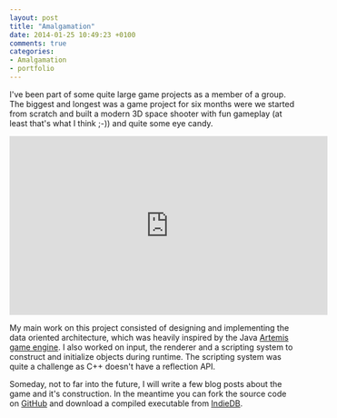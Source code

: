 ```yaml
---
layout: post
title: "Amalgamation"
date: 2014-01-25 10:49:23 +0100
comments: true
categories: 
- Amalgamation
- portfolio
---
```


I've been part of some quite large game projects as a member of a group. The biggest and longest was a game project for six months were we started from scratch and built a modern 3D space shooter with fun gameplay (at least that's what I think ;-)) and quite some eye candy.
<!-- more -->

<iframe width="560" height="315" src="http://www.indiedb.com/media/iframe/811308" frameborder="0" scrolling="no" allowfullscreen></iframe>

My main work on this project consisted of designing and implementing the data oriented architecture, which was heavily inspired by the Java [Artemis game engine](http://gamadu.com/artemis/). I also worked on input, the renderer and a scripting system to construct and initialize objects during runtime. The scripting system was quite a challenge as C++ doesn't have a reflection API. 

Someday, not to far into the future, I will write a few blog posts about the game and it's construction. In the meantime you can fork the source code on [GitHub](https://github.com/MattiasLiljeson/Amalgamation) and download a compiled executable from [IndieDB](http://www.indiedb.com/games/amalgamation).

